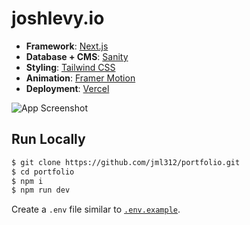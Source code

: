 # joshlevy.io


- **Framework**: [Next.js](https://nextjs.org/)
- **Database + CMS**: [Sanity](https://www.sanity.io/)
- **Styling**: [Tailwind CSS](https://tailwindcss.com/)
- **Animation**: [Framer Motion](https://www.framer.com/motion/)
- **Deployment**: [Vercel](https://vercel.com)

![App Screenshot](https://www.joshlevy.io/assets/joshlevyio.png)




## Run Locally

```bash
$ git clone https://github.com/jml312/portfolio.git
$ cd portfolio
$ npm i
$ npm run dev
```

Create a `.env` file similar to [`.env.example`](https://github.com/jml312/portfolio/blob/main/.env.example).
